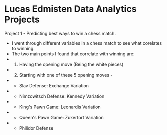 # Lucas Edmisten Data Analytics Projects

Project 1 -
Predicting best ways to win a chess match.
* I went through different variables in a chess match to see what corelates to winning.
* The two main points I found that correlate with winning are:
* 1) Having the opening move (Being the white pieces)
* 2) Starting with one of these 5 opening moves - 
* - Slav Defense: Exchange Variation
* - Nimzowitsch Defense: Kennedy Variation
* - King's Pawn Game: Leonardis Variation
* - Queen's Pawn Game: Zukertort Variation
* - Philidor Defense



